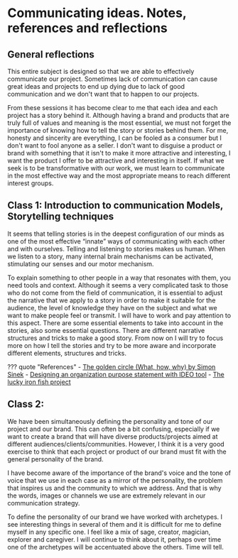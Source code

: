 # **Communicating ideas. Notes, references and reflections**


## General reflections

This entire subject is designed so that we are able to effectively communicate our project. Sometimes lack of communication can cause great ideas and projects to end up dying due to lack of good communication and we don't want that to happen to our projects.

From these sessions it has become clear to me that each idea and each project has a story behind it. Although having a brand and products that are truly full of values and meaning is the most essential, we must not forget the importance of knowing how to tell the story or stories behind them. For me, honesty and sincerity are everything, I can be fooled as a consumer but I don't want to fool anyone as a seller. I don't want to disguise a product or brand with something that it isn't to make it more attractive and interesting, I want the product I offer to be attractive and interesting in itself. If what we seek is to be transformative with our work, we must learn to communicate in the most effective way and the most appropriate means to reach different interest groups.

## Class 1: Introduction to communication Models, Storytelling techniques

It seems that telling stories is in the deepest configuration of our minds as one of the most effective “innate” ways of communicating with each other and with ourselves. Telling and listening to stories makes us human. When we listen to a story, many internal brain mechanisms can be activated, stimulating our senses and our motor mechanism.

To explain something to other people in a way that resonates with them, you need tools and context.  Although it seems a very complicated task to those who do not come from the field of communication, it is essential to adjust the narrative that we apply to a story in order to make it suitable for the audience, the level of knowledge they have on the subject and what we want to make people feel or transmit. I will have to work and pay attention to this aspect.
There are some essential elements to take into account in the stories, also some essential questions. There are different narrative structures and tricks to make a good story. From now on I will try to focus more on how I tell the stories and try to be more aware and incorporate different elements, structures and tricks.

??? quote "References"
    - [The golden circle (What, how, why) by Simon Sinek](https://www.ted.com/talks/simon_sinek_how_great_leaders_inspire_action?language=en) 
    - [Designing an organization purpose statement with IDEO tool](https://www.ideo.com/journal/design-an-organizations-purpose-statement-with-this-tool)
    - [The lucky iron fish project](https://www.youtube.com/watch?v=XoYUmexNhfI)


## Class 2: 

We have been simultaneously defining the personality and tone of our project and our brand. This can often be a bit confusing, especially if we want to create a brand that will have diverse products/projects aimed at different audiences/clients/communities. However, I think it is a very good exercise to think that each project or product of our brand must fit with the general personality of the brand.

I have become aware of the importance of the brand's voice and the tone of voice that we use in each case as a mirror of the personality, the problem that inspires us and the community to which we address. And that is why the words, images or channels we use are extremely relevant in our communication strategy.

To define the personality of our brand we have worked with archetypes. I see interesting things in several of them and it is difficult for me to define myself in any specific one. I feel like a mix of sage, creator, magician, explorer and caregiver. I will continue to think about it, perhaps over time one of the archetypes will be accentuated above the others. Time will tell.

